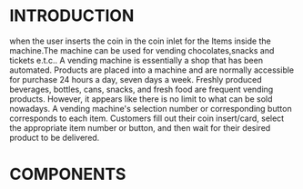 # INTRODUCTION
when the user inserts the coin in the coin inlet for the Items inside the machine.The machine can be used for vending  chocolates,snacks and tickets e.t.c.. A vending machine is essentially a shop that has been automated. Products are placed into a machine and are normally accessible for purchase 24 hours a day, seven days a week. Freshly produced beverages, bottles, cans, snacks, and fresh food are frequent vending products. However, it appears like there is no limit to what can be sold nowadays. A vending machine's selection number or corresponding button corresponds to each item. Customers fill out their coin insert/card, select the appropriate item number or button, and then wait for their desired product to be delivered.
# COMPONENTS
